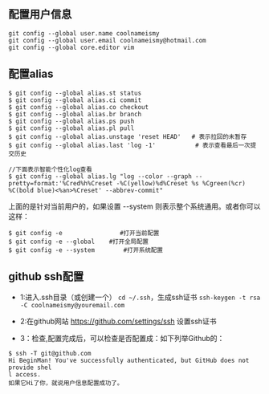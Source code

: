 
## 配置用户信息

````
git config --global user.name coolnameismy
git config --global user.email coolnameismy@hotmail.com
git config --global core.editor vim
````

## 配置alias

````
$ git config --global alias.st status
$ git config --global alias.ci commit
$ git config --global alias.co checkout
$ git config --global alias.br branch
$ git config --global alias.ps push
$ git config --global alias.pl pull
$ git config --global alias.unstage 'reset HEAD'   # 表示拉回的未暂存
$ git config --global alias.last 'log -1'           # 表示查看最后一次提交历史

//下面表示智能个性化log查看
$ git config --global alias.lg "log --color --graph --pretty=format:'%Cred%h%Creset -%C(yellow)%d%Creset %s %Cgreen(%cr) %C(bold blue)<%an>%Creset' --abbrev-commit"

````

上面的是针对当前用户的，如果设置 --system 则表示整个系统通用。或者你可以这样：

````
$ git config -e                #打开当前配置
$ git config -e --global    #打开全局配置
$ git config -e --system        #打开系统配置
````


##  github ssh配置

-	1:进入.ssh目录（或创建一个） ```` cd ~/.ssh ````，生成ssh证书  ```` ssh-keygen -t rsa -C coolnameismy@youremail.com  ````

-	2:在github网站 https://github.com/settings/ssh 设置ssh证书 
-	3：检查,配置完成后，可以检查是否配置成：如下列举Github的：

````
$ ssh -T git@github.com
Hi BeginMan! You've successfully authenticated, but GitHub does not provide shel
l access.
如果它Hi了你，就说用户信息配置成功了。
````
 

